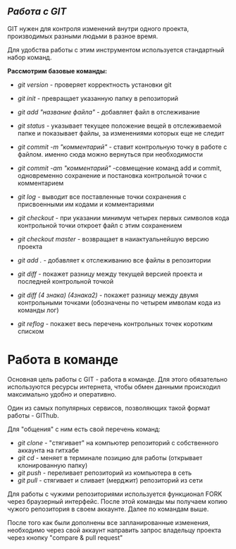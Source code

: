 ## *Работа с GIT*

GIT нужен для контроля изменений внутри одного проекта, производимых разными людьми в разное время.

Для удобства работы с этим инструментом используется стандартный набор команд.

**Рассмотрим базовые команды:**

* *git version* - проверяет корректность установки git

* *git init* - превращает указанную папку в репозиторий

* *git add "название файла"*  - добавляет файл в отслеживание

* *git status* - указывает текущее положение вещей в отслеживаемой папке и показывает файлы, за изменениями которых еще не следит

* *git commit -m "комментарий"* - ставит контрольную точку в работе с файлом. именно сюда можно вернуться при необходимости

* *git commit -am "комментарий"* -совмещение команд add и commit, одновременно сохранение и постановка контрольной точки с комментарием

* *git log* - выводит все поставленные точки сохранения с присвоенными им кодами и комментариями

* *git checkout* - при указании минимум четырех первых символов кода контрольной точки откроет файл с этим сохранением

* *git checkout master* - возвращает в наиактуальнейшую версию проекта

* *git add .* - добавляет к отслеживанию все файлы в репозитории

* *git diff* - покажет разницу между текущей версией проекта и последней контрольной точкой

* *git diff (4 знака) (4знака2)* - покажет разницу между двумя контрольными точками (обозначены по четырем имволам кода из команды лог)

* *git reflog* - покажет весь перечень контрольных точек коротким списком

# Работа в команде

Основная цель работы с GIT - работа в команде. Для этого обязательно используются ресурсы интернета, чтобы обмен данными происходил максимально удобно и оперативно.

Один из самых популярных сервисов, позволяющих такой формат работы - GIThub.

Для "общения" с ним есть свой перечень команд:

* *git clone* - "стягивает" на компьютер репозиторий с собственного аккаунта на гитхабе
* *git cd* - меняет в терминале позицию для работы (открывает клонированную папку)
* *git push* - переливает репозиторий из компьютера в сеть
* *git pull* - стягивает и сливает (мерджит) репозиторий из сети

Для работы с чужими репозиториями используется функционал FORK через браузерный интерфейс. После этой команды мы получаем копию чужого репозитория в своем аккаунте. Далее по командам выше.

После того как были дополнены все запланированные изменения, необходимо через свой аккаунт направить запрос владельцу проекта через кнопку "compare & pull request"